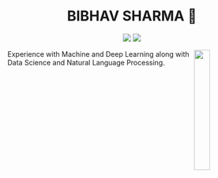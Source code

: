 <h1 align="center"> BIBHAV SHARMA 👋</h1>
<p align="center">
    <a href="https://twitter.com/Sharmaa_bibhav"><img src="https://img.shields.io/badge/twitter-%231FA1F1?style=flat&logo=twitter&logoColor=white"/></a>
<!--     <a href="https://twitter.com/Sharmaa_bibhav"><img src="https://img.shields.io/badge/twitter-%231FA1F1?style=flat&logo=twitter&logoColor=white"/></a> -->
    <a href="https://www.linkedin.com/in/bibhavsharma-profile/"><img src="https://img.shields.io/badge/linkedin-%230177B5?style=flat&logo=linkedin&logoColor=white"/></a>
  </p>
  
  <img src="https://github.com/bibhavshaaa/bibhavshaaa/blob/maim/profile-img_1.png" align="right" width="25%"/>

Experience with Machine and Deep Learning along with Data Science and Natural Language Processing.

<!-- - 🔭 I'm a software developer  in Bareilly , India -->

<!--
**bibhavshaaa/BIBHAV SHARMA* is a ✨ _special_ ✨ repository because its `README.md` (this file) appears on your GitHub profile.

Here are some ideas to get you started:

- 🔭 I’m currently working on ...
- 🌱 I’m currently learning ...
- 👯 I’m looking to collaborate on ...
- 🤔 I’m looking for help with ...
- 💬 Ask me about ...
- 📫 How to reach me: ...
- 😄 Pronouns: ...
- ⚡ Fun fact: ...
-->
